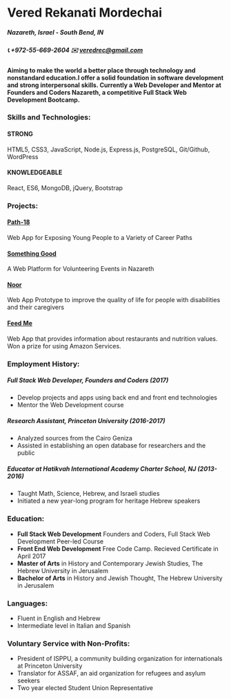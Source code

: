 # **Vered Rekanati Mordechai**

##### Nazareth, Israel - South Bend, IN

##### :telephone_receiver: +972-55-669-2604 :envelope: veredrec@gmail.com

#### Aiming to make the world a better place through technology and nonstandard education.I offer a solid foundation in software development and strong interpersonal skills. Currently a Web Developer and Mentor at Founders and Coders Nazareth, a competitive Full Stack Web Development Bootcamp.

### Skills and Technologies:

#### STRONG

HTML5, CSS3, JavaScript, Node.js, Express.js, PostgreSQL, Git/Github, WordPress

#### KNOWLEDGEABLE

React, ES6, MongoDB, jQuery, Bootstrap

### Projects:

#### [Path-18](https://github.com/veredrec/path-18)

Web App for Exposing Young People to a Variety of Career Paths

#### [Something Good](https://github.com/veredrec/Something-Good)

A Web Platform for Volunteering Events in Nazareth

#### [Noor](https://github.com/veredrec/noor)

Web App Prototype to improve the quality of life for people with disabilities
and their caregivers

#### [Feed Me](https://github.com/veredrec/HackRU_FeedMe)

Web App that provides information about restaurants and nutrition values. Won a
prize for using Amazon Services.

### Employment History:

##### Full Stack Web Developer, Founders and Coders (2017)

* Develop projects and apps using back end and front end technologies
* Mentor the Web Development course

##### Research Assistant, Princeton University (2016-2017)

* Analyzed sources from the Cairo Geniza
* Assisted in establishing an open database for researchers and the public

##### Educator at Hatikvah International Academy Charter School, NJ (2013-2016)

* Taught Math, Science, Hebrew, and Israeli studies
* Initiated a new year-long program for heritage Hebrew speakers

### Education:

* **Full Stack Web Development** Founders and Coders, Full Stack Web Development
  Peer-led Course
* **Front End Web Development** Free Code Camp. Recieved Certificate in April
  2017
* **Master of Arts** in History and Contemporary Jewish Studies, The Hebrew
  University in Jerusalem
* **Bachelor of Arts** in History and Jewish Thought, The Hebrew University in
  Jerusalem

### Languages:

* Fluent in English and Hebrew
* Intermediate level in Italian and Spanish

### Voluntary Service with Non-Profits:

* President of ISPPU, a community building organization for internationals at
  Princeton University
* Translator for ASSAF, an aid organization for refugees and asylum seekers
* Two year elected Student Union Representative
